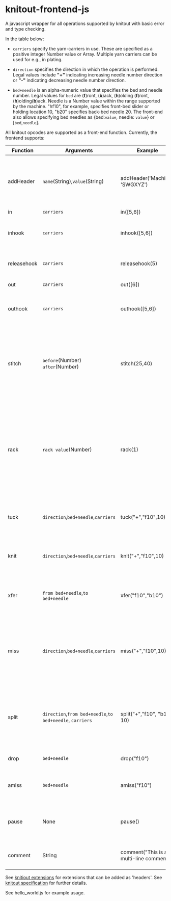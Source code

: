 # knitout-frontend-js
 

A javascript wrapper for all operations supported by knitout with basic error and type checking.


In the table below:

* `carriers`  specify the yarn-carriers in use. These are specified as a positive integer Number value or Array. Multiple yarn carriers can be used for e.g., in plating.

* `direction`  specifies the direction in which the operation is performed. Legal values include **"+"** indicating increasing needle number direction or **"-"** indicating decreasing needle number direction.

* `bed+needle` is an alpha-numeric value that specifies the bed and needle number. Legal values for `bed` are (**f**)ront, (**b**)ack, (**h**)olding (**f**)ront, (**h**)olding(**b**)ack. Needle is a Number value within the range supported by the machine. "hf10", for example, specifies front-bed slider or holding location 10, "b20" specifies back-bed needle 20. The front-end also allows specifying bed needles as {bed:`value`, needle: `value`} or [`bed`,`needle`].

All knitout opcodes are supported as a front-end function. Currently, the frontend supports:

Function | Arguments | Example | Description
--- | --- | --- | ---
addHeader | `name`(String),`value`(String) |  addHeader('Machine', 'SWGXYZ')| Add header information as name,value pairs. This is also used for including [extensions]((https://textiles-lab.github.io/knitout/extensions.html)).
in  | `carriers` | in([5,6]) | Bring in yarn 
inhook | `carriers` | inhook([5,6]) | Bring in yarn using the yarn inserting hook
releasehook    | `carriers` | releasehook(5) | Release the yarn inserting hook
out | `carriers` | out([6]) | Take out yarn 
outhook | `carriers` | outhook([5,6]) | Take out yarn with yarn inserting hook
stitch | `before`(Number) `after`(Number) | stitch(25,40) | Before forming the loop, pull needle by `before` machine units, after forming the loop by `after` machine units.
rack | `rack value`(Number) | rack(1) | Translate the back bed relative to the front bed by `rack value` needle units. Fractional values are legal and may be supported by the machine.
tuck | `direction`,`bed+needle`,`carriers` | tuck("+","f10",10) | Tuck on `bed` at `needle` using `carriers` in `direction` direction. 
knit | `direction`,`bed+needle`,`carriers` | knit("+","f10",10) | Knit on `bed` at `needle` using `carriers` in `direction` direction. 
xfer | `from bed+needle`,`to bed+needle` | xfer("f10","b10") | Transfer loops from `from bed` at `needle` to  `to bed` at `needle`. 
miss | `direction`,`bed+needle`,`carriers` | miss("+","f10",10) | Miss on `bed` at `needle` using `carriers` in `direction` direction i.e., perform carrier motion without knitting
split| `direction`,`from bed+needle`,`to bed+needle`, `carriers` | split("+","f10", "b10", 10) | Pull a loop from `from bed+needle` and transfer old loops to `to bed+needle` in   `direction` using `carriers`. 
drop| `bed+needle`| drop("f10") | Drop loops from `bed+needle`.
amiss| `bed+needle`| amiss("f10") | Tuck operation at `bed+needle` without using yarn. 
pause| None | pause() | Pause machine when instruction is encountered
comment| String | comment("This is a \n multi-line comment") | Insert comments into knitout file

See [knitiout extensions](https://textiles-lab.github.io/knitout/extensions.html) for extensions that can be added as 'headers'. See [knitout specification](https://textiles-lab.github.io/knitout/knitout.html) for further details.

See hello_world.js for example usage.
